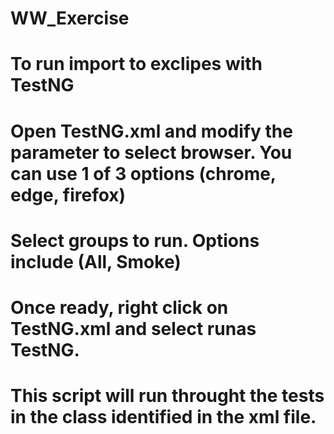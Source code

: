 # WW_Exercise
# To run import to exclipes with TestNG
# Open TestNG.xml and modify the parameter to select browser. You can use 1 of 3 options (chrome, edge, firefox)
# Select groups to run. Options include (All, Smoke)
# Once ready, right click on TestNG.xml and select runas TestNG.
# This script will run throught the tests in the class identified in the xml file.
#
